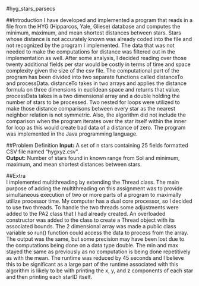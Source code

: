 #hyg_stars_parsecs

##Introduction
I have developed and implemented a program that reads in a file from the HYG (Hipparcos, Yale, Gliese) database and computes the minimum, maximum, and mean shortest distances between stars. Stars whose distance is not accurately known was already coded into the file and not recognized by the program I implemented. The data that was not needed to make the computations for distance was filtered out in the implementation as well. After some analysis, I decided reading over those twenty additional fields per star would be costly in terms of time and space complexity given the size of the csv file. The computational part of the program has been divided into two separate functions called distanceTo and processData. distanceTo takes in two arrays and applies the distance formula on three dimensions in euclidean space and returns that value. processData takes in a two dimensional array and a double holding the number of stars to be processed. Two nested for loops were utilized to make those distance comparisons between every star as the nearest neighbor relation is not symmetric. Also, the algorithm did not include the comparison when the program iterates over the star itself within the inner for loop as this would create bad data of a distance of zero. The program was implemented in the Java programming language.

##Problem Definition
**Input:** A set of n stars containing 25 fields formatted CSV file named “hygxyz.csv”.<br>
**Output:** Number of stars found in known range from Sol and minimum, maximum, and mean shortest distances between stars.

##Extra<br>
I implemented multithreading by extending the Thread class. The main purpose of adding the multithreading on this assignment was to provide simultaneous execution of two or more parts of a program to maximally utilize processor time. My computer has a dual core processor, so I decided to use two threads. To handle the two threads some adjustments were added to the PA2 class that I had already created. An overloaded constructor was added to the class to create a Thread object with its associated bounds. The 2 dimensional array was made a public class variable so run() function could access the data to process from the array. The output was the same, but some precision may have been lost due to the computations being done on a data type double. The min and max stayed the same as previously as no computation is being done repetitively as with the mean. The runtime was reduced by 45 seconds and I believe this to be significant as a large part of the runtime associated with this algorithm is likely to be with printing the x, y, and z components of each star and then printing each starID itself.
